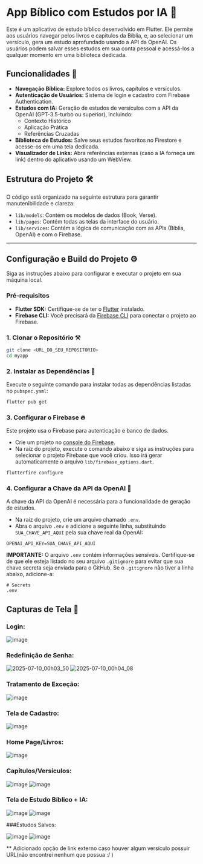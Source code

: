 # App Bíblico com Estudos por IA 📖

Este é um aplicativo de estudo bíblico desenvolvido em Flutter. Ele permite aos usuários navegar pelos livros e capítulos da Bíblia, e, ao selecionar um versículo, gera um estudo aprofundado usando a API da OpenAI. Os usuários podem salvar esses estudos em sua conta pessoal e acessá-los a qualquer momento em uma biblioteca dedicada.

## Funcionalidades 🚀
- **Navegação Bíblica:** Explore todos os livros, capítulos e versículos.
- **Autenticação de Usuários:** Sistema de login e cadastro com Firebase Authentication.
- **Estudos com IA:** Geração de estudos de versículos com a API da OpenAI (GPT-3.5-turbo ou superior), incluindo:
  - Contexto Histórico
  - Aplicação Prática
  - Referências Cruzadas
- **Biblioteca de Estudos:** Salve seus estudos favoritos no Firestore e acesse-os em uma tela dedicada.
- **Visualizador de Links:** Abra referências externas (caso a IA forneça um link) dentro do aplicativo usando um WebView.

## Estrutura do Projeto 🛠️
O código está organizado na seguinte estrutura para garantir manutenibilidade e clareza:

- `lib/models`: Contém os modelos de dados (Book, Verse).
- `lib/pages`: Contém todas as telas da interface do usuário.
- `lib/services`: Contém a lógica de comunicação com as APIs (Bíblia, OpenAI) e com o Firebase.

---

## Configuração e Build do Projeto ⚙️
Siga as instruções abaixo para configurar e executar o projeto em sua máquina local.

### Pré-requisitos

- **Flutter SDK:** Certifique-se de ter o [Flutter](https://docs.flutter.dev/get-started/install) instalado.
- **Firebase CLI:** Você precisará da [Firebase CLI](https://firebase.google.com/docs/cli#install_the_cli) para conectar o projeto ao Firebase.

### 1. Clonar o Repositório ⚒️
```bash
git clone <URL_DO_SEU_REPOSITORIO>
cd myapp
```

### 2. Instalar as Dependências 🔄
Execute o seguinte comando para instalar todas as dependências listadas no `pubspec.yaml`:

```bash
flutter pub get
```

### 3. Configurar o Firebase 🔥
Este projeto usa o Firebase para autenticação e banco de dados.

- Crie um projeto no [console do Firebase](https://console.firebase.google.com/).
- Na raiz do projeto, execute o comando abaixo e siga as instruções para selecionar o projeto Firebase que você criou. Isso irá gerar automaticamente o arquivo `lib/firebase_options.dart`.

```bash
flutterfire configure
```

### 4. Configurar a Chave da API da OpenAI 🔑
A chave da API da OpenAI é necessária para a funcionalidade de geração de estudos.

- Na raiz do projeto, crie um arquivo chamado `.env`.
- Abra o arquivo `.env` e adicione a seguinte linha, substituindo `SUA_CHAVE_API_AQUI` pela sua chave real da OpenAI:

```
OPENAI_API_KEY=SUA_CHAVE_API_AQUI
```

**IMPORTANTE:** O arquivo `.env` contém informações sensíveis. Certifique-se de que ele esteja listado no seu arquivo `.gitignore` para evitar que sua chave secreta seja enviada para o GitHub. Se o `.gitignore` não tiver a linha abaixo, adicione-a:
```
# Secrets
.env
```

## Capturas de Tela 📱

### Login:

![image](https://github.com/user-attachments/assets/9003845a-15a1-4bed-b2cc-5b791bb54541)

### Redefinição de Senha:

![2025-07-10_00h03_50](https://github.com/user-attachments/assets/7e0b1e44-7f7d-4c2e-95ec-0bcad2208d94)  ![2025-07-10_00h04_08](https://github.com/user-attachments/assets/09d14640-f610-496a-bcc5-40d3be3d1fc8)

### Tratamento de Exceção:

![image](https://github.com/user-attachments/assets/ac2d91d8-a8da-4957-8122-677af3c55c96) 

### Tela de Cadastro:

![image](https://github.com/user-attachments/assets/181db6a1-5347-48f8-b687-9ecdf5fb87a3)

### Home Page/Livros:

![image](https://github.com/user-attachments/assets/6f8dc0d9-d3ff-4ace-ba30-c7315aba9d44)

### Capítulos/Versículos:

![image](https://github.com/user-attachments/assets/cc330fa0-70fd-4e98-b852-8d58c6f765d5) ![image](https://github.com/user-attachments/assets/a1e96396-0783-490a-abaf-a703bed5950d)

### Tela de Estudo Bíblico + IA:

![image](https://github.com/user-attachments/assets/cdde72d1-a3b2-4f07-8396-a2b64ad4670e) ![image](https://github.com/user-attachments/assets/c4350745-9fab-4433-812f-f7cdc3d96700)

###Estudos Salvos:

![image](https://github.com/user-attachments/assets/8b7a918d-55aa-4c98-a1ce-544c43dfe145)  ![image](https://github.com/user-attachments/assets/4014ce73-7f7a-4897-9202-5221f3b579b6)

** Adicionado opção de link externo caso houver algum versículo possuir URL(não encontrei nenhum que possua :/ )

